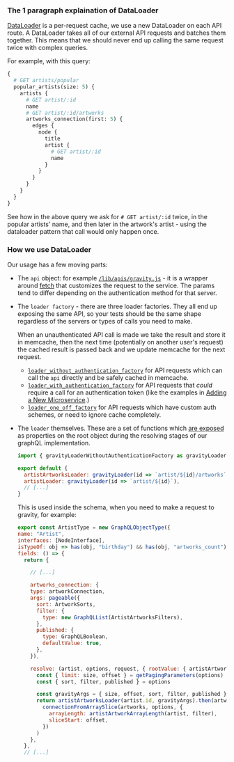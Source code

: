 ### The 1 paragraph explaination of DataLoader

[DataLoader](https://github.com/facebook/dataloader) is a per-request cache, we use a new DataLoader on each API route.
A DataLoader takes all of our external API requests and batches them together. This means that we should never end up
calling the same request twice with complex queries.

For example, with this query:

```graphql
{
  # GET artists/popular
  popular_artists(size: 5) {
    artists {
      # GET artist/:id
      name
      # GET artist/:id/artworks
      artworks_connection(first: 5) {
        edges {
          node {
            title
            artist {
              # GET artist/:id
              name
            }
          }
        }
      }
    }
  }
}
```

See how in the above query we ask for `# GET artist/:id` twice, in the popular artists' name, and then later in the
artwork's artist - using the dataloader pattern that call would only happen once.

### How we use DataLoader

Our usage has a few moving parts:

* The `api` object: for example [`/lib/apis/gravity.js`][api_grav] - it is a wrapper around [fetch][fetch] that
  customizes the request to the service. The params tend to differ depending on the authentication method for that
  server.

* The `loader factory` - there are three loader factories. They all end up exposing the same API, so your tests should
  be the same shape regardless of the servers or types of calls you need to make.

  When an unauthenticated API call is made we take the result and store it in memcache, then the next time (potentially
  on another user's request) the cached result is passed back and we update memcache for the next request.

  * [`loader_without_authentication_factory`][no_auth_loader] for API requests which can call the `api` directly and be
    safely cached in memcache.
  * [`loader_with_authentication_factory`][auth_loader] for API requests that _could_ require a call for an
    authentication token (like the examples in [Adding a New Microservice][new_micro].)
  * [`loader_one_off_factory`][one_off_loader] for API requests which have custom auth schemes, or need to ignore cache
    completely.

* The `loader` themselves. These are a set of functions which [are exposed][loaders] as properties on the root object
  during the resolving stages of our graphQL implementation.

  ```js
  import { gravityLoaderWithoutAuthenticationFactory as gravityLoader } from "../api"

  export default {
    artistArtworksLoader: gravityLoader(id => `artist/${id}/artworks`),
    artistLoader: gravityLoader(id => `artist/${id}`),
    // [...]
  }
  ```

  This is used inside the schema, when you need to make a request to gravity, for example:

  ```js
  export const ArtistType = new GraphQLObjectType({
  name: "Artist",
  interfaces: [NodeInterface],
  isTypeOf: obj => has(obj, "birthday") && has(obj, "artworks_count"),
  fields: () => {
    return {

      // [...]

      artworks_connection: {
      type: artworkConnection,
      args: pageable({
        sort: ArtworkSorts,
        filter: {
          type: new GraphQLList(ArtistArtworksFilters),
        },
        published: {
          type: GraphQLBoolean,
          defaultValue: true,
        },
      }),

      resolve: (artist, options, request, { rootValue: { artistArtworksLoader } }) => {
        const { limit: size, offset } = getPagingParameters(options)
        const { sort, filter, published } = options

        const gravityArgs = { size, offset, sort, filter, published }
        return artistArtworksLoader(artist.id, gravityArgs).then(artworks =>
          connectionFromArraySlice(artworks, options, {
            arrayLength: artistArtworkArrayLength(artist, filter),
            sliceStart: offset,
          })
        )
      },
    },
    // [...]
  ```

[api_grav]: https://github.com/artsy/metaphysics/blob/master/lib/apis/gravity.js
[fetch]: https://github.com/artsy/metaphysics/blob/master/lib/apis/fetch.js
[no_auth_loader]: https://github.com/artsy/metaphysics/blob/master/lib/loaders/api/loader_without_authentication_factory.js
[auth_loader]: https://github.com/artsy/metaphysics/blob/master/lib/loaders/api/loader_with_authentication_factory.js
[one_off_loader]: https://github.com/artsy/metaphysics/blob/master/lib/loaders/api/loader_one_off_factory.js
[new_micro]: https://github.com/artsy/metaphysics/blob/master/docs/adding_a_new_microservice.md
[loaders]: https://github.com/artsy/metaphysics/blob/master/lib/loaders/index.js
